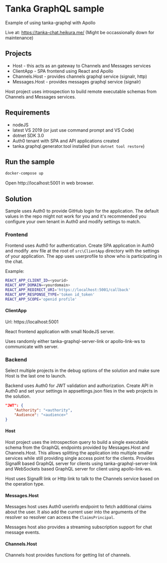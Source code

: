 # Tanka GraphQL sample

Example of using tanka-graphql with Apollo

Live at: https://tanka-chat.heikura.me/ (Might be occassionally down for maintenance)


## Projects

* Host - this acts as an gateway to Channels and Messages services
* ClientApp - SPA frontend using React and Apollo
* Channels.Host - provides channels graphql service (signalr, http)
* Messages.Host - provides messages graphql service (signalr)

Host project uses introspection to build remote executable schemas 
from Channels and Messages services.


## Requirements

- nodeJS
- latest VS 2019 (or just use command prompt and VS Code)
- dotnet SDK 3.0
- Auth0 tenant with SPA and API applications created
- tanka.graphql.generator.tool installed (run `dotnet tool restore`)


## Run the sample

```bash
docker-compose up
```

Open http://localhost:5001 in web browser.


## Solution

Sample uses Auth0 to provide GitHub login for the application. The default values in the repo
might not work for you and it's recommended you configure your own tenant in Auth0 and modify
settings to match.


### Frontend

Frontend uses Auth0 for authentication. Create SPA application in Auth0 and modify .env file at the
root of `src\ClientApp` directory with the settings of your application. The app uses userprofile
to show who is participating in the chat.

Example:
```bash
REACT_APP_CLIENT_ID=<yourid>
REACT_APP_DOMAIN=<yourdomain>
REACT_APP_REDIRECT_URI='https://localhost:5001/callback'
REACT_APP_RESPONSE_TYPE='token id_token'
REACT_APP_SCOPE='openid profile'
```


#### ClientApp

Url: https://localhost:5001

React frontend application with small NodeJS server.

Uses randomly either tanka-graphql-server-link or apollo-link-ws to communicate with server.


### Backend

Select multiple projects in the debug options of the solution
and make sure Host is the last one to launch.

Backend uses Auth0 for JWT validation and authorization. Create API in Auth0 and set your settings
in appsettings.json files in the web projects in the solution.

```json
"JWT": {
	"Authority": "<authority",
	"Audience": "<audience>"
}
```


#### Host

Host project uses the introspection query to build a single executable schema from the GraphQL
endpoints provided by Messages.Host and Channels.Host. This allows splitting the application 
into multiple smaller services while still providing single access point for the clients. Provides
SignalR based GraphQL server for clients using tanka-graphql-server-link and WebSockets based
GraphQL server for client using apollo-link-ws.

Host uses SignalR link or Http link to talk to the Channels service based on the operation type.


#### Messages.Host

Messages host uses Auth0 userinfo endpoint to fetch additional claims about the user. It also
add the current user into the arguments of the resolver so resolver can access the `ClaimsPrincipal`.

Messages host also provides a streaming subscription support for chat message events.


#### Channels.Host

Channels host provides functions for getting list of channels.
